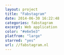 ```yaml
---
layout: project
title: "Fabstagram"
date: 2014-06-30 16:22:48
categories: fabstagram
excerpt: Web application
color: "#e6e5e3"
platfrom: "large"
starred: "yes"
url: //fabstagram.nl
---
```

